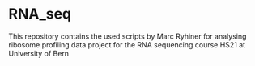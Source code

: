 # RNA_seq
This repository contains the used scripts by Marc Ryhiner for analysing ribosome profiling data project for the RNA sequencing course HS21 at University of Bern
